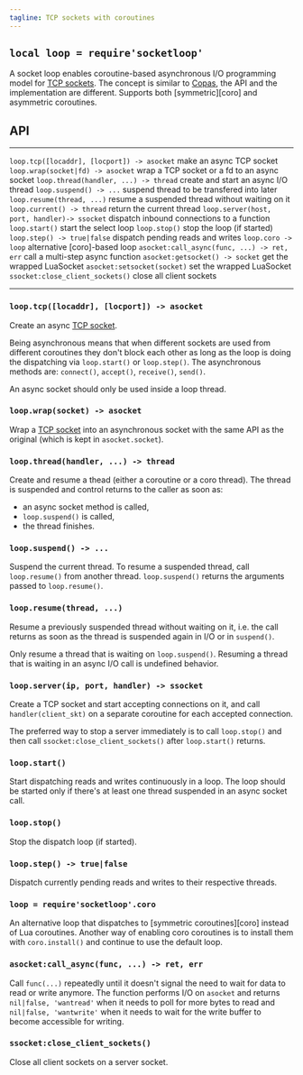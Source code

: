 ```yaml
---
tagline: TCP sockets with coroutines
---
```


## `local loop = require'socketloop'`

A socket loop enables coroutine-based asynchronous I/O programming model for
[TCP sockets][TCP socket]. The concept is similar to [Copas], the API and the
implementation are different. Supports both [symmetric][coro] and asymmetric
coroutines.

[Copas]: http://keplerproject.github.com/copas/

## API

-------------------------------------------- ---------------------------------
`loop.tcp([locaddr], [locport]) -> asocket`  make an async TCP socket
`loop.wrap(socket|fd) -> asocket`            wrap a TCP socket or a fd to an async socket
`loop.thread(handler, ...) -> thread`        create and start an async I/O thread
`loop.suspend() -> ...`                      suspend thread to be transfered into later
`loop.resume(thread, ...)`                   resume a suspended thread without waiting on it
`loop.current() -> thread`                   return the current thread
`loop.server(host, port, handler)-> ssocket` dispatch inbound connections to a function
`loop.start()`                               start the select loop
`loop.stop()`                                stop the loop (if started)
`loop.step() -> true|false`                  dispatch pending reads and writes
`loop.coro -> loop`                          alternative [coro]-based loop
`asocket:call_async(func, ...) -> ret, err`  call a multi-step async function
`asocket:getsocket() -> socket`              get the wrapped LuaSocket
`asocket:setsocket(socket)`                  set the wrapped LuaSocket
`ssocket:close_client_sockets()`             close all client sockets
-------------------------------------------- ---------------------------------

### `loop.tcp([locaddr], [locport]) -> asocket`

Create an async [TCP socket].

Being asynchronous means that when different sockets are used from different
coroutines they don't block each other as long as the loop is doing the
dispatching via `loop.start()` or `loop.step()`.
The asynchronous methods are: `connect()`, `accept()`, `receive()`, `send()`.

An async socket should only be used inside a loop thread.

[TCP socket]: http://w3.impa.br/~diego/software/luasocket/tcp.html

### `loop.wrap(socket) -> asocket`

Wrap a [TCP socket] into an asynchronous socket with the same API
as the original (which is kept in `asocket.socket`).

### `loop.thread(handler, ...) -> thread`

Create and resume a thead (either a coroutine or a coro thread).
The thread is suspended and control returns to the caller as soon as:

  * an async socket method is called,
  * `loop.suspend()` is called,
  * the thread finishes.

### `loop.suspend() -> ...`

Suspend the current thread. To resume a suspended thread, call `loop.resume()`
from another thread. `loop.suspend()` returns the arguments passed to
`loop.resume()`.

### `loop.resume(thread, ...)`

Resume a previously suspended thread without waiting on it, i.e. the call
returns as soon as the thread is suspended again in I/O or in `suspend()`.

Only resume a thread that is waiting on `loop.suspend()`. Resuming a thread
that is waiting in an async I/O call is undefined behavior.

### `loop.server(ip, port, handler) -> ssocket`

Create a TCP socket and start accepting connections on it, and call
`handler(client_skt)` on a separate coroutine for each accepted connection.

The preferred way to stop a server immediately is to call `loop.stop()`
and then call `ssocket:close_client_sockets()` after `loop.start()` returns.

### `loop.start()`

Start dispatching reads and writes continuously in a loop.
The loop should be started only if there's at least one thread suspended in
an async socket call.

### `loop.stop()`

Stop the dispatch loop (if started).

### `loop.step() -> true|false`

Dispatch currently pending reads and writes to their respective threads.

### `loop = require'socketloop'.coro`

An alternative loop that dispatches to [symmetric coroutines][coro] instead
of Lua coroutines. Another way of enabling coro coroutines is to install
them with `coro.install()` and continue to use the default loop.

### `asocket:call_async(func, ...) -> ret, err`

Call `func(...)` repeatedly until it doesn't signal the need to wait for
data to read or write anymore. The function performs I/O on `asocket`
and returns `nil|false, 'wantread'` when it needs to poll for more bytes
to read and `nil|false, 'wantwrite'` when it needs to wait for the write
buffer to become accessible for writing.

### `ssocket:close_client_sockets()`

Close all client sockets on a server socket.
